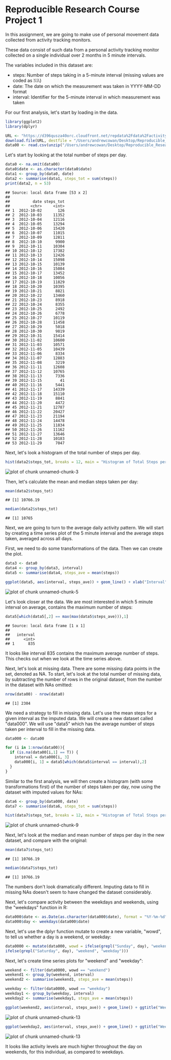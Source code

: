 Reproducible Research Course Project 1
======================================

In this assignment, we are going to make use of personal movement data collected from activity tracking monitors. 

These data consist of such data from a personal activity tracking monitor collected on a single individual over 2 months in 5 minute intervals. 

The variables included in this dataset are:

* steps: Number of steps taking in a 5-minute interval (missing values are coded as 𝙽𝙰)
* date: The date on which the measurement was taken in YYYY-MM-DD format
* interval: Identifier for the 5-minute interval in which measurement was taken

For our first analysis, let's start by loading in the data.


```r
library(ggplot2)
library(dplyr)

URL <- "https://d396qusza40orc.cloudfront.net/repdata%2Fdata%2Factivity.zip"
download.file(URL, destfile = "/Users/andrewcowan/Desktop/Reproducible_Research/repdata.zip")
data00 <- read.csv(unzip("/Users/andrewcowan/Desktop/Reproducible_Research/repdata.zip"))
```

Let's start by looking at the total number of steps per day. 


```r
data0 <- na.omit(data00)
data0$date <- as.character(data0$date)
data1 <- group_by(data0, date)
data2 <- summarise(data1, steps_tot = sum(steps))
print(data2, n = 53)
```

```
## Source: local data frame [53 x 2]
## 
##          date steps_tot
##         <chr>     <int>
## 1  2012-10-02       126
## 2  2012-10-03     11352
## 3  2012-10-04     12116
## 4  2012-10-05     13294
## 5  2012-10-06     15420
## 6  2012-10-07     11015
## 7  2012-10-09     12811
## 8  2012-10-10      9900
## 9  2012-10-11     10304
## 10 2012-10-12     17382
## 11 2012-10-13     12426
## 12 2012-10-14     15098
## 13 2012-10-15     10139
## 14 2012-10-16     15084
## 15 2012-10-17     13452
## 16 2012-10-18     10056
## 17 2012-10-19     11829
## 18 2012-10-20     10395
## 19 2012-10-21      8821
## 20 2012-10-22     13460
## 21 2012-10-23      8918
## 22 2012-10-24      8355
## 23 2012-10-25      2492
## 24 2012-10-26      6778
## 25 2012-10-27     10119
## 26 2012-10-28     11458
## 27 2012-10-29      5018
## 28 2012-10-30      9819
## 29 2012-10-31     15414
## 30 2012-11-02     10600
## 31 2012-11-03     10571
## 32 2012-11-05     10439
## 33 2012-11-06      8334
## 34 2012-11-07     12883
## 35 2012-11-08      3219
## 36 2012-11-11     12608
## 37 2012-11-12     10765
## 38 2012-11-13      7336
## 39 2012-11-15        41
## 40 2012-11-16      5441
## 41 2012-11-17     14339
## 42 2012-11-18     15110
## 43 2012-11-19      8841
## 44 2012-11-20      4472
## 45 2012-11-21     12787
## 46 2012-11-22     20427
## 47 2012-11-23     21194
## 48 2012-11-24     14478
## 49 2012-11-25     11834
## 50 2012-11-26     11162
## 51 2012-11-27     13646
## 52 2012-11-28     10183
## 53 2012-11-29      7047
```

Next, let's look a histogram of the total number of steps per day.


```r
hist(data2$steps_tot, breaks = 12, main = "Histogram of Total Steps per Day", xlab = "Steps")
```

![plot of chunk unnamed-chunk-3](figure/unnamed-chunk-3-1.png)

Then, let's calculate the mean and median steps taken per day:


```r
mean(data2$steps_tot)
```

```
## [1] 10766.19
```

```r
median(data2$steps_tot)
```

```
## [1] 10765
```

Next, we are going to turn to the average daily activity pattern. We will start by creating a time series plot of the 5 minute interval and the average steps taken, averaged across all days.

First, we need to do some transformations of the data. Then we can create the plot.


```r
data3 <- data0
data4 <- group_by(data3, interval)
data5 <- summarise(data4, steps_ave = mean(steps))

ggplot(data5, aes(interval, steps_ave)) + geom_line() + xlab("Interval") + ylab("Steps")
```

![plot of chunk unnamed-chunk-5](figure/unnamed-chunk-5-1.png)

Let's look closer at the data. We are most interested in which 5 minute interval on average, contains the maximum number of steps:


```r
data5[which(data5[,2] == max(max(data5$steps_ave))),1]
```

```
## Source: local data frame [1 x 1]
## 
##   interval
##      <int>
## 1      835
```

It looks like interval 835 contains the maximum average number of steps. This checks out when we look at the time series above.

Next, let's look at missing data. There are some missing data points in the set, denoted as NA. To start, let's look at the total number of missing data, by subtracting the number of rows in the original dataset, from the number in the dataset with NAs omitted:


```r
nrow(data00) - nrow(data0)
```

```
## [1] 2304
```

We need a strategy to fill in missing data. Let's use the mean steps for a given interval as the imputed data. We will create a new dataset called "data000". We will use "data5" which has the average number of steps taken per interval to fill in the missing data.


```r
data000 <- data00

for (i in 1:nrow(data00)){
  if (is.na(data00[i,1] == T)) {
    interval = data000[i, 3]
    data000[i, 1] = data5[which(data5$interval == interval),2]
  }
}
```

Similar to the first analysis, we will then create a histogram (with some transformations first) of the number of steps taken per day, now using the dataset with imputed values for NAs:


```r
data6 <- group_by(data000, date)
data7 <- summarise(data6, steps_tot = sum(steps))

hist(data7$steps_tot, breaks = 12, main = "Histogram of Total Steps per Day", xlab = "Steps")
```

![plot of chunk unnamed-chunk-9](figure/unnamed-chunk-9-1.png)

Next, let's look at the median and mean number of steps per day in the new dataset, and compare with the original:


```r
mean(data7$steps_tot)
```

```
## [1] 10766.19
```

```r
median(data7$steps_tot)
```

```
## [1] 10766.19
```

The numbers don't look dramatically different. Imputing data to fill in missing NAs doesn't seem to have changed the dataset considerably.

Next, let's compare activity between the weekdays and weekends, using the "weekdays" function in R:


```r
data000$date <- as.Date(as.character(data000$date), format = "%Y-%m-%d")
data000$day <- weekdays(data000$date)
```

Next, let's use the dplyr function mutate to create a new variable, "wowd", to tell us whether a day is a weekend, or weekday:


```r
data0000 <- mutate(data000, wowd = ifelse(grepl("Sunday", day), "weekend",
ifelse(grepl("Saturday", day), "weekend", "weekday")))
```

Next, let's create time series plots for "weekend" and "weekday":


```r
weekend <- filter(data0000, wowd == "weekend")
weekend1 <- group_by(weekend, interval)
weekend2 <- summarise(weekend1, steps_ave = mean(steps))

weekday <- filter(data0000, wowd == "weekday")
weekday1 <- group_by(weekday, interval)
weekday2 <- summarise(weekday1, steps_ave = mean(steps))

ggplot(weekend2, aes(interval, steps_ave)) + geom_line() + ggtitle("Weekend") + xlab("Interval") + ylab("Steps")
```

![plot of chunk unnamed-chunk-13](figure/unnamed-chunk-13-1.png)

```r
ggplot(weekday2, aes(interval, steps_ave)) + geom_line() + ggtitle("Weekday") + xlab("Interval") + ylab("Steps")
```

![plot of chunk unnamed-chunk-13](figure/unnamed-chunk-13-2.png)

It looks like activity levels are much higher throughout the day on weekends, for this individual, as compared to weekdays.
